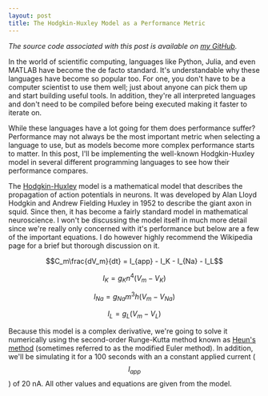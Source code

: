 ```yaml
---
layout: post
title: The Hodgkin-Huxley Model as a Performance Metric
---
```


<i>The source code associated with this post is available on [my
GitHub](https://github.com/Jsvcycling/hh-perf).</i>

In the world of scientific computing, languages like Python, Julia, and even
MATLAB have become the de facto standard. It's understandable why these
languages have become so popular too. For one, you don't have to be a computer
scientist to use them well; just about anyone can pick them up and start
building useful tools. In addition, they're all interpreted languages and don't
need to be compiled before being executed making it faster to iterate on.

While these languages have a lot going for them does performance suffer?
Performance may not always be the most important metric when selecting a
language to use, but as models become more complex performance starts to matter.
In this post, I'll be implementing the well-known Hodgkin-Huxley model in
several different programming languages to see how their performance compares.

The [Hodgkin-Huxley](https://en.wikipedia.org/wiki/Hodgkin%E2%80%93Huxley_model)
model is a mathematical model that describes the propagation of action
potentials in neurons. It was developed by Alan Lloyd Hodgkin and Andrew
Fielding Huxley in 1952 to describe the giant axon in squid. Since then, it has
become a fairly standard model in mathematical neuroscience. I won't be
discussing the model itself in much more detail since we're really only
concerned with it's performance but below are a few of the important
equations. I do however highly recommend the Wikipedia page for a brief but
thorough discussion on it.

$$C_m\frac{dV_m}{dt} = I_{app} - I_K - I_{Na} - I_L$$

$$I_K = g_Kn^4(V_m - V_K)$$

$$I_{Na} = g_{Na}m^3h(V_m - V_{Na})$$

$$I_L = g_L(V_m - V_L)$$

Because this model is a complex derivative, we're going to solve it numerically
using the second-order Runge-Kutta method known as [Heun's
method](https://en.wikipedia.org/wiki/Heun's_method) (sometimes referred to as
the modified Euler method). In addition, we'll be simulating it for a 100
seconds with an a constant applied current ($$I_{app}$$) of 20 nA. All other
values and equations are given from the model.
